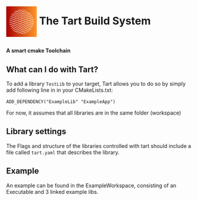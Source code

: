 <h1>
    <p><img src= "./Resources/tart-logo.svg" class = "logo" style="vertical-align: middle" alt = "Tart Logo" height="82" /> The Tart Build System</p>
</h1>

#### A smart cmake Toolchain


## What can I do with Tart?

To add a library `TestLib` to your target, Tart allows you to do so by simply add following line in in your CMakeLists.txt:

```
ADD_DEPENDENCY("ExampleLib" "ExampleApp")
```
For now, it assumes that all libraries are in the same folder (workspace)

## Library settings

The Flags and structure of the libraries controlled with tart should include a file called `tart.yaml` that describes the library.


## Example

An example can be found in the ExampleWorkspace, consisting of an Executable and 3 linked example libs.
